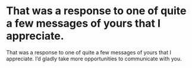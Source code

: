 # That was a response to one of quite a few messages of yours that I appreciate.

That was a response to one of quite a few messages of yours that I appreciate. I’d gladly take more opportunities to communicate with you.